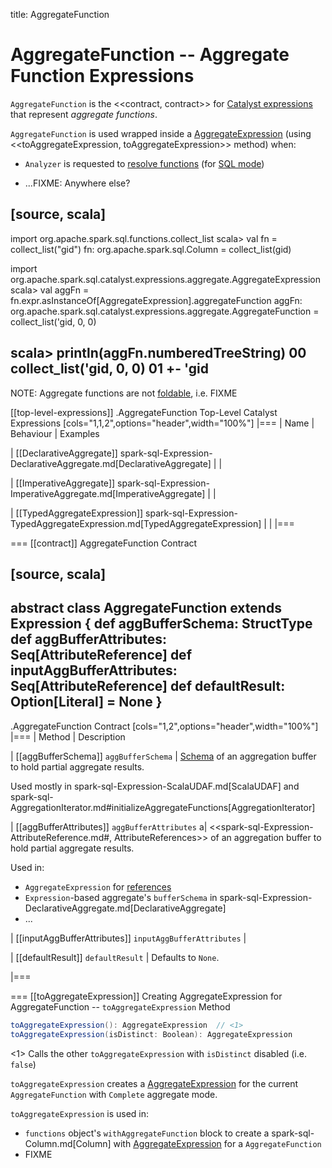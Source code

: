 title: AggregateFunction

# AggregateFunction -- Aggregate Function Expressions

`AggregateFunction` is the <<contract, contract>> for [Catalyst expressions](Expression.md) that represent *aggregate functions*.

`AggregateFunction` is used wrapped inside a [AggregateExpression](AggregateExpression.md) (using <<toAggregateExpression, toAggregateExpression>> method) when:

* `Analyzer` is requested to [resolve functions](../Analyzer.md#ResolveFunctions) (for [SQL mode](../SparkSession.md#sql))

* ...FIXME: Anywhere else?

[source, scala]
----
import org.apache.spark.sql.functions.collect_list
scala> val fn = collect_list("gid")
fn: org.apache.spark.sql.Column = collect_list(gid)

import org.apache.spark.sql.catalyst.expressions.aggregate.AggregateExpression
scala> val aggFn = fn.expr.asInstanceOf[AggregateExpression].aggregateFunction
aggFn: org.apache.spark.sql.catalyst.expressions.aggregate.AggregateFunction = collect_list('gid, 0, 0)

scala> println(aggFn.numberedTreeString)
00 collect_list('gid, 0, 0)
01 +- 'gid
----

NOTE: Aggregate functions are not [foldable](Expression.md#foldable), i.e. FIXME

[[top-level-expressions]]
.AggregateFunction Top-Level Catalyst Expressions
[cols="1,1,2",options="header",width="100%"]
|===
| Name
| Behaviour
| Examples

| [[DeclarativeAggregate]] spark-sql-Expression-DeclarativeAggregate.md[DeclarativeAggregate]
|
|

| [[ImperativeAggregate]] spark-sql-Expression-ImperativeAggregate.md[ImperativeAggregate]
|
|

| [[TypedAggregateExpression]] spark-sql-Expression-TypedAggregateExpression.md[TypedAggregateExpression]
|
|
|===

=== [[contract]] AggregateFunction Contract

[source, scala]
----
abstract class AggregateFunction extends Expression {
  def aggBufferSchema: StructType
  def aggBufferAttributes: Seq[AttributeReference]
  def inputAggBufferAttributes: Seq[AttributeReference]
  def defaultResult: Option[Literal] = None
}
----

.AggregateFunction Contract
[cols="1,2",options="header",width="100%"]
|===
| Method
| Description

| [[aggBufferSchema]] `aggBufferSchema`
| [Schema](../StructType.md) of an aggregation buffer to hold partial aggregate results.

Used mostly in spark-sql-Expression-ScalaUDAF.md[ScalaUDAF] and spark-sql-AggregationIterator.md#initializeAggregateFunctions[AggregationIterator]

| [[aggBufferAttributes]] `aggBufferAttributes`
a| <<spark-sql-Expression-AttributeReference.md#, AttributeReferences>> of an aggregation buffer to hold partial aggregate results.

Used in:

* `AggregateExpression` for [references](AggregateExpression.md#references)
* ``Expression``-based aggregate's `bufferSchema` in spark-sql-Expression-DeclarativeAggregate.md[DeclarativeAggregate]
* ...

| [[inputAggBufferAttributes]] `inputAggBufferAttributes`
|

| [[defaultResult]] `defaultResult`
| Defaults to `None`.

|===

=== [[toAggregateExpression]] Creating AggregateExpression for AggregateFunction -- `toAggregateExpression` Method

```scala
toAggregateExpression(): AggregateExpression  // <1>
toAggregateExpression(isDistinct: Boolean): AggregateExpression
```
<1> Calls the other `toAggregateExpression` with `isDistinct` disabled (i.e. `false`)

`toAggregateExpression` creates a [AggregateExpression](AggregateExpression.md) for the current `AggregateFunction` with `Complete` aggregate mode.

`toAggregateExpression` is used in:

* `functions` object's `withAggregateFunction` block to create a spark-sql-Column.md[Column] with [AggregateExpression](AggregateExpression.md) for a `AggregateFunction`
* FIXME
